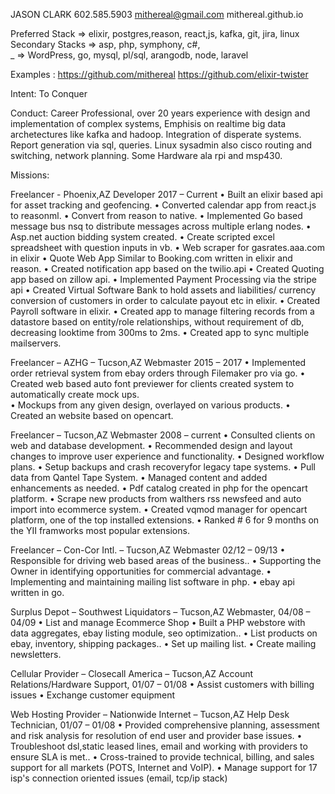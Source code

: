 JASON CLARK
602.585.5903
mithereal@gmail.com
mithereal.github.io

Preferred Stack => elixir, postgres,reason, react,js, kafka, git, jira, linux 
Secondary Stacks =>  asp, php, symphony, c#,  
_ =>  WordPress, go, mysql, pl/sql, arangodb, node, laravel

Examples : https://github.com/mithereal
	     https://github.com/elixir-twister

Intent:  To Conquer

Conduct:  Career Professional, over 20 years experience with design and implementation of complex systems, Emphisis on realtime big data archetectures like kafka and hadoop.  Integration of disperate systems. Report generation via sql, queries. Linux sysadmin also cisco routing and switching, network planning. Some Hardware ala rpi and msp430.

Missions:

Freelancer - Phoenix,AZ
Developer	2017 – Current
    • Built an elixir based api for asset tracking and geofencing.
    • Converted calendar app from react.js to reasonml.
    • Convert from reason to native.
    • Implemented Go based message bus nsq to distribute messages across multiple  erlang nodes.
    • Asp.net auction bidding system created.
    • Create scripted excel spreadsheet with question inputs in vb.
    • Web scraper for gasrates.aaa.com  in elixir
    • Quote Web App Similar to Booking.com written in elixir and reason.
    • Created notification app based on the twilio.api
    • Created Quoting app based on zillow api.
    • Implemented Payment Processing via the stripe api
    • Created Virtual Software Bank to hold assets and liabilities/ currency conversion of customers in order to calculate payout etc in elixir.
    • Created Payroll software in elixir. 
    • Created app to manage filtering records from a datastore based on entity/role relationships, without requirement of db, decreasing looktime from 300ms to 2ms.
    • Created app to sync multiple mailservers.


Freelancer  –  AZHG –  Tucson,AZ
Webmaster	2015  –  2017
    • Implemented order retrieval system from ebay orders through Filemaker pro via go. 
    • Created web based auto font previewer for clients created system to automatically create mock ups.  
    • Mockups from any given design, overlayed on various products. 
    • Created an website based on opencart.

Freelancer  –  Tucson,AZ
Webmaster	2008  –  current
    • Consulted clients on web and database development. 
    • Recommended design and layout changes to improve user experience and functionality. 
    • Designed workflow plans. 
    • Setup backups and crash recoveryfor legacy tape systems.
    • Pull data from Qantel Tape System.
    • Managed content and added enhancements as needed. 
    • Pdf catalog created in php for the opencart platform.
    • Scrape new products from walthers rss newsfeed and auto import into ecommerce system.
    • Created vqmod manager for opencart platform, one of the top installed extensions.
    • Ranked # 6 for 9 months on the YII framworks most popular extensions.

Freelancer – Con-Cor Intl.   –  Tucson,AZ
Webmaster	02/12  –  09/13
    • Responsible for driving web based areas of the business..
    • Supporting the Owner in identifying opportunities for commercial advantage. 
    • Implementing and maintaining mailing list software in php. 
    • ebay api written in go. 

Surplus Depot  – Southwest Liquidators   –  Tucson,AZ
Webmaster,    04/08 –  04/09
    • List and manage Ecommerce Shop
    • Built a PHP webstore with data aggregates, ebay listing module, seo optimization.. 
    • List products on ebay, inventory, shipping packages.. 
    • Set up mailing list. 
    • Create mailing newsletters.


Cellular Provider  –  Closecall America   –  Tucson,AZ
Account Relations/Hardware Support,     01/07 – 01/08
    • Assist customers with billing issues
    • Exchange customer equipment

Web Hosting Provider  –  Nationwide Internet  –   Tucson,AZ
Help Desk Technician,     01/07 – 01/08
    • Provided comprehensive planning, assessment and risk analysis for resolution of end user and provider base issues. 
    • Troubleshoot dsl,static leased lines, email and working with providers to ensure SLA is met..
    • Cross-trained to provide technical, billing, and sales support for all markets (POTS, Internet and VoIP).
    • Manage support for 17 isp's connection oriented issues (email, tcp/ip stack) 
